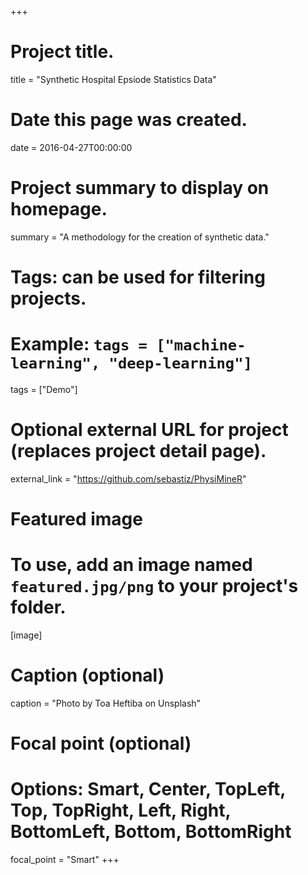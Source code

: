 +++
# Project title.
title = "Synthetic Hospital Epsiode Statistics Data"

# Date this page was created.
date = 2016-04-27T00:00:00

# Project summary to display on homepage.
summary = "A methodology for the creation of synthetic data."

# Tags: can be used for filtering projects.
# Example: `tags = ["machine-learning", "deep-learning"]`
tags = ["Demo"]

# Optional external URL for project (replaces project detail page).
external_link = "https://github.com/sebastiz/PhysiMineR"

# Featured image
# To use, add an image named `featured.jpg/png` to your project's folder. 
[image]
  # Caption (optional)
  caption = "Photo by Toa Heftiba on Unsplash"

  # Focal point (optional)
  # Options: Smart, Center, TopLeft, Top, TopRight, Left, Right, BottomLeft, Bottom, BottomRight
  focal_point = "Smart"
+++
